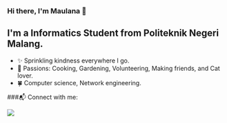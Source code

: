### Hi there, I'm Maulana :raising_hand:


## I'm a Informatics Student from Politeknik Negeri Malang.

- :sparkles: Sprinkling kindness everywhere I go.
- 💖 Passions: Cooking, Gardening, Volunteering, Making friends, and Cat lover.
- 🍀 Computer science, Network engineering.

###📬 Connect with me: 

[![](http://img.shields.io/badge/-LinkedIn-lightgrey?logo=linkedin&style=flat&logoColor=white&color=0077B5)](https://linkedin.com/in/maulanabintangirfansyah) 
